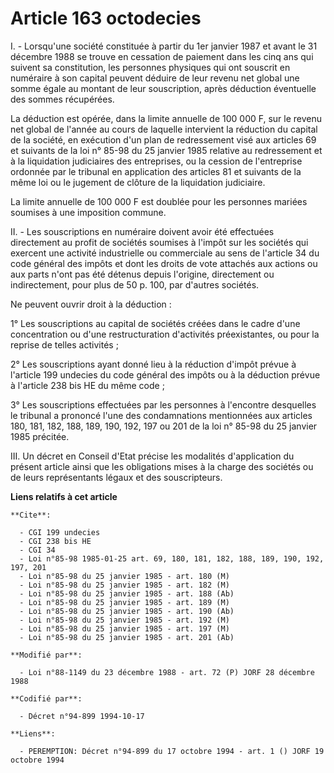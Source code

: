 # Article 163 octodecies

I. - Lorsqu'une société constituée à partir du 1er janvier 1987 et avant le 31 décembre 1988 se trouve en cessation de
paiement dans les cinq ans qui suivent sa constitution, les personnes physiques qui ont souscrit en numéraire à son capital
peuvent déduire de leur revenu net global une somme égale au montant de leur souscription, après déduction éventuelle des
sommes récupérées.

La déduction est opérée, dans la limite annuelle de 100 000 F, sur le revenu net global de l'année au cours de laquelle
intervient la réduction du capital de la société, en exécution d'un plan de redressement visé aux articles 69 et suivants de
la loi n° 85-98 du 25 janvier 1985 relative au redressement et à la liquidation judiciaires des entreprises, ou la cession de
l'entreprise ordonnée par le tribunal en application des articles 81 et suivants de la même loi ou le jugement de clôture de
la liquidation judiciaire.

La limite annuelle de 100 000 F est doublée pour les personnes mariées soumises à une imposition commune.

II. - Les souscriptions en numéraire doivent avoir été effectuées directement au profit de sociétés soumises à l'impôt sur
les sociétés qui exercent une activité industrielle ou commerciale au sens de l'article 34 du code général des impôts et dont
les droits de vote attachés aux actions ou aux parts n'ont pas été détenus depuis l'origine, directement ou indirectement,
pour plus de 50 p. 100, par d'autres sociétés.

Ne peuvent ouvrir droit à la déduction :

1° Les souscriptions au capital de sociétés créées dans le cadre d'une concentration ou d'une restructuration d'activités
préexistantes, ou pour la reprise de telles activités ;

2° Les souscriptions ayant donné lieu à la réduction d'impôt prévue à l'article 199 undecies du code général des impôts ou à
la déduction prévue à l'article 238 bis HE du même code ;

3° Les souscriptions effectuées par les personnes à l'encontre desquelles le tribunal a prononcé l'une des condamnations
mentionnées aux articles 180, 181, 182, 188, 189, 190, 192, 197 ou 201 de la loi n° 85-98 du 25 janvier 1985 précitée.

III. Un décret en Conseil d'Etat précise les modalités d'application du présent article ainsi que les obligations mises à la
charge des sociétés ou de leurs représentants légaux et des souscripteurs.

**Liens relatifs à cet article**

	**Cite**:

	  - CGI 199 undecies
	  - CGI 238 bis HE
	  - CGI 34
	  - Loi n°85-98 1985-01-25 art. 69, 180, 181, 182, 188, 189, 190, 192, 197, 201
	  - Loi n°85-98 du 25 janvier 1985 - art. 180 (M)
	  - Loi n°85-98 du 25 janvier 1985 - art. 182 (M)
	  - Loi n°85-98 du 25 janvier 1985 - art. 188 (Ab)
	  - Loi n°85-98 du 25 janvier 1985 - art. 189 (M)
	  - Loi n°85-98 du 25 janvier 1985 - art. 190 (Ab)
	  - Loi n°85-98 du 25 janvier 1985 - art. 192 (M)
	  - Loi n°85-98 du 25 janvier 1985 - art. 197 (M)
	  - Loi n°85-98 du 25 janvier 1985 - art. 201 (Ab)

	**Modifié par**:

	  - Loi n°88-1149 du 23 décembre 1988 - art. 72 (P) JORF 28 décembre 1988

	**Codifié par**:

	  - Décret n°94-899 1994-10-17

	**Liens**:

	  - PEREMPTION: Décret n°94-899 du 17 octobre 1994 - art. 1 () JORF 19 octobre 1994
